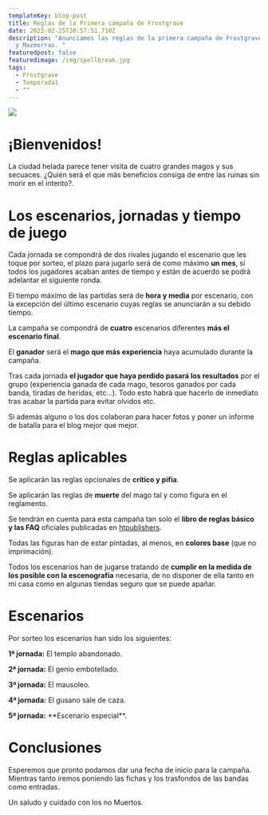 ```yaml
---
templateKey: blog-post
title: Reglas de la Primera campaña de Frostgrave
date: 2022-02-25T20:57:51.710Z
description: "Anunciamos las reglas de la primera campaña de Frostgrave de Kekos
  y Mazmorras. "
featuredpost: false
featuredimage: /img/spellbreak.jpg
tags:
  - Frostgrave
  - Temporada1
  - ""
---
```

![](/img/spellbreak.jpg)

# ¡Bienvenidos! 

La ciudad helada parece tener visita de cuatro grandes magos y sus secuaces. ¿Quién será el que más beneficios consiga de entre las ruinas sin morir en el intento?.

# Los escenarios, jornadas y tiempo de juego

Cada jornada se compondrá de dos rivales jugando el escenario que les toque por sorteo, el plazo para jugarlo será de como máximo **un mes**, si todos los jugadores acaban antes de tiempo y están de acuerdo se podrá adelantar el siguiente ronda. 

El tiempo máximo de las partidas será de **hora y media** por escenario, con la excepción del último escenario cuyas reglas se anunciarán a su debido tiempo.

La campaña se compondrá de **cuatro** escenarios diferentes **más el escenario final**.

El **ganador** será el **mago que más experiencia** haya acumulado durante la campaña.

Tras cada jornada **el jugador que haya perdido pasará los resultados** por el grupo (experiencia ganada de cada mago, tesoros ganados por cada banda, tiradas de heridas, etc...). Todo esto habrá que hacerlo de inmediato tras acabar la partida para evitar olvidos etc.

Si además alguno o los dos colaboran para hacer fotos y poner un informe de batalla para el blog mejor que mejor.

# Reglas aplicables

Se aplicarán las reglas opcionales de **crítico y pifia**.

Se aplicarán las reglas de **muerte** del mago tal y como figura en el reglamento.

Se tendrán en cuenta para esta campaña tan solo el **libro de reglas básico y las FAQ** oficiales publicadas en [htpublishers](https://htpublishers.es/).

Todas las figuras han de estar pintadas, al menos, en **colores base** (que no imprimación).

Todos los escenarios han de jugarse tratando de **cumplir en la medida de los posible con la escenografía** necesaria, de no disponer de ella tanto en mi casa como en algunas tiendas seguro que se puede apañar.

# Escenarios

Por sorteo los escenarios han sido los siguientes:

**1ª jornada:** El templo abandonado.

**2ª jornada:** El genio embotellado.

**3ª jornada:** El mausoleo.

**4ª jornada:** El gusano sale de caza.

**5ª jornada:** \*\*Escenario especial\*\*.

# Conclusiones

Esperemos que pronto podamos dar una fecha de inicio para la campaña. Mientras tanto iremos poniendo las fichas y los trasfondos de las bandas como entradas.

Un saludo y cuidado con los no Muertos.